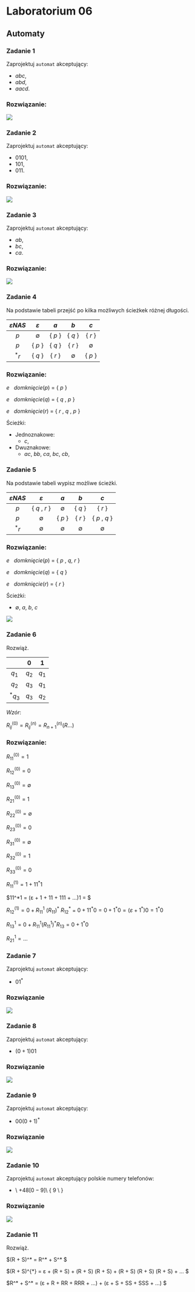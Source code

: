 # Laboratorium 06

## Automaty

### Zadanie 1

Zaprojektuj ```automat``` akceptujący:

- $abc$,
- $abd$,
- $aacd$.

### Rozwiązanie:

<img src="https://github.com/tukarp/Languages-and-Paradigms-of-Programming/blob/main/Laboratoria/Lab 06/Zadanie 1.png"/>

### Zadanie 2

Zaprojektuj ```automat``` akceptujący:

- $0101$,
- $101$,
- $011$.

### Rozwiązanie:

<img src="https://github.com/tukarp/Languages-and-Paradigms-of-Programming/blob/main/Laboratoria/Lab 06/Zadanie 2.png"/>

### Zadanie 3

Zaprojektuj ```automat``` akceptujący:

- $ab$,
- $bc$,
- $ca$.

### Rozwiązanie:

<img src="https://github.com/tukarp/Languages-and-Paradigms-of-Programming/blob/main/Laboratoria/Lab 06/Zadanie 3.png"/>

### Zadanie 4

Na podstawie tabeli przejść po kilka możliwych ścieżkek różnej długości.

|   $εNAS$   |     $ε$     |   $a$   |     $b$     |     $c$     |
| :--------: | :---------: | :-----: | :---------: | :--------:  |
| $p$        | $\emptyset$ | { $p$ } | { $q$ }     | { $r$ }     |
| $p$        | { $p$ }     | { $q$ } | { $r$ }     | $\emptyset$ |
| $^*r$      | { $q$ }     | { $r$ } | $\emptyset$ | { $p$ }     |

### Rozwiązanie:

$e$ &nbsp; $domknięcie(p)$ = { $p$ }

$e$ &nbsp; $domknięcie(q)$ = { $q$ , $p$ }

$e$ &nbsp; $domknięcie(r)$ = { $r$ , $q$ , $p$ }

Ścieżki:

- Jednoznakowe: 
    - $c$,
- Dwuznakowe: 
    - $ac$, $bb$, $ca$, $bc$, $cb$,

### Zadanie 5

Na podstawie tabeli wypisz możliwe ścieżki.

|   $εNAS$   |      $ε$      |     $a$     |     $b$     |      $c$      |
| :--------: | :-----------: | :---------: | :---------: | :-----------: |
| $p$        | { $q$ , $r$ } | $\emptyset$ | { $q$ }     | { $r$ }       |
| $p$        | $\emptyset$   | { $p$ }     | { $r$ }     | { $p$ , $q$ } |
| $^*r$      | $\emptyset$   | $\emptyset$ | $\emptyset$ | $\emptyset$   |

### Rozwiązanie:

$e$ &nbsp; $domknięcie(p)$ = { $p$ , $q$, $r$ }

$e$ &nbsp; $domknięcie(q)$ = { $q$ }

$e$ &nbsp; $domknięcie(r)$ = { $r$ }

Ścieżki:

- $\emptyset$, $a$, $b$, $c$

<img src="https://github.com/tukarp/Languages-and-Paradigms-of-Programming/blob/main/Laboratoria/Lab 06/Zadanie 5.png"/>

### Zadanie 6

Rozwiąż.

|           |   $0$   |   $1$   |
| :-------: | :-----: | :-----: |
| $q_{1}$   | $q_{2}$ | $q_{1}$ |
| $q_{2}$   | $q_{3}$ | $q_{1}$ |
| $^*q_{3}$ | $q_{3}$ | $q_{2}$ |

$Wzór$:

$R_{ij}^{(0)} = R_{ij}^{(n)} = R_{n+1}^{(n)}(R...)$

### Rozwiązanie:

$R_{11}^{(0)} = 1$

$R_{12}^{(0)} = 0$

$R_{13}^{(0)} = \emptyset$

$R_{21}^{(0)} = 1$

$R_{22}^{(0)} = \emptyset$

$R_{23}^{(0)} = 0$

$R_{31}^{(0)} = \emptyset$

$R_{32}^{(0)} = 1$

$R_{33}^{(0)} = 0$

$R_{11}^{(1)} = 1 + 11^*1$

$11^*1 = (ε + 1 + 11 + 111 + ...)1 = $

$R_{12}^{(1)} = 0 + R_{11}^{1}$ $(R_{11})^{*}$ $R_{12}^{*}$ = $0 + 11^* 0 = 0 + 1^* 0 = (ε + 1^* ) 0 = 1^* 0$

$R_{13}^1 = 0 + R_{11}^1 (R_{11}^1)^* R_{13} = 0 + 1^* 0$

$R_{21}^{1} = ...$

### Zadanie 7

Zaprojektuj ```automat``` akceptujący:

- $0 1^{*}$

### Rozwiązanie

<img src="https://github.com/tukarp/Languages-and-Paradigms-of-Programming/blob/main/Laboratoria/Lab 06/Zadanie 7.png"/>

### Zadanie 8

Zaprojektuj ```automat``` akceptujący:

- $(0 + 1)01$

### Rozwiązanie

<img src="https://github.com/tukarp/Languages-and-Paradigms-of-Programming/blob/main/Laboratoria/Lab 06/Zadanie 8.png"/>

### Zadanie 9

Zaprojektuj ```automat``` akceptujący:

- $0 0 (0 + 1)^{*}$

### Rozwiązanie

<img src="https://github.com/tukarp/Languages-and-Paradigms-of-Programming/blob/main/Laboratoria/Lab 06/Zadanie 9.png"/>

### Zadanie 10

Zaprojektuj ```automat``` akceptujący polskie numery telefonów:

- \ $+48[0-9]$\ { $9$ \ }

### Rozwiązanie

<img src="https://github.com/tukarp/Languages-and-Paradigms-of-Programming/blob/main/Laboratoria/Lab 06/Zadanie 10.png"/>

### Zadanie 11

Rozwiąż.

$(R + S)^* = R^* + S^* $

$(R + S)^{*} = ε + (R + S)  + (R + S) (R + S) + (R + S) (R + S) (R + S) + ... $

$R^* + S^* = (ε + R + RR + RRR + ...) + (ε + S + SS + SSS + ...) $
